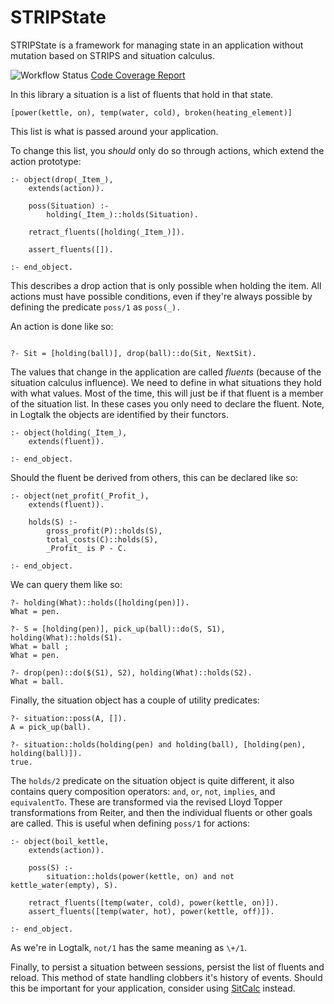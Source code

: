 # STRIPState


STRIPState is a framework for managing state in an application without
mutation based on STRIPS and situation calculus.

![Workflow Status](https://github.com/PaulBrownMagic/STRIPState/workflows/Workflow/badge.svg)
[Code Coverage Report](https://paulbrownmagic.github.io/STRIPState/coverage_report.html)

In this library a situation is a list of fluents that hold in that state.

```logtalk
[power(kettle, on), temp(water, cold), broken(heating_element)]
```

This list is what is passed around your application.

To change this list, you *should* only do so through actions, which
extend the action prototype:

```logtalk
:- object(drop(_Item_),
    extends(action)).

    poss(Situation) :-
        holding(_Item_)::holds(Situation).

    retract_fluents([holding(_Item_)]).

    assert_fluents([]).

:- end_object.
```

This describes a drop action that is only possible when holding the
item. All actions must have possible conditions, even if they're
always possible by defining the predicate `poss/1` as `poss(_).`

An action is done like so:

```logtalk

?- Sit = [holding(ball)], drop(ball)::do(Sit, NextSit).
```

The values that change in the application are called *fluents* (because
of the situation calculus influence). We need to define in what situations they
hold with what values. Most of the time, this will just be if that
fluent is a member of the situation list. In these cases you only need
to declare the fluent. Note, in Logtalk the objects are identified by
their functors.

```logtalk
:- object(holding(_Item_),
    extends(fluent)).

:- end_object.
```

Should the fluent be derived from others, this can be declared like so:

```logtalk
:- object(net_profit(_Profit_),
    extends(fluent)).

    holds(S) :-
        gross_profit(P)::holds(S),
        total_costs(C)::holds(S),
        _Profit_ is P - C.

:- end_object.
```

We can query them like so:

```logtalk
?- holding(What)::holds([holding(pen)]).
What = pen.

?- S = [holding(pen)], pick_up(ball)::do(S, S1), holding(What)::holds(S1).
What = ball ;
What = pen.

?- drop(pen)::do($(S1), S2), holding(What)::holds(S2).
What = ball.
```

Finally, the situation object has a couple of utility predicates:

```logtalk
?- situation::poss(A, []).
A = pick_up(ball).

?- situation::holds(holding(pen) and holding(ball), [holding(pen), holding(ball)]).
true.
```

The `holds/2` predicate on the situation object is quite different, it
also contains query composition operators: `and`, `or`, `not`,
`implies`, and `equivalentTo`. These are transformed via the revised
Lloyd Topper transformations from Reiter, and then the individual
fluents or other goals are called. This is useful when defining `poss/1`
for actions:

```logtalk
:- object(boil_kettle,
    extends(action)).

    poss(S) :-
        situation::holds(power(kettle, on) and not kettle_water(empty), S).

	retract_fluents([temp(water, cold), power(kettle, on)]).
	assert_fluents([temp(water, hot), power(kettle, off)]).

:- end_object.
```

As we're in Logtalk, `not/1` has the same meaning as `\+/1`.

Finally, to persist a situation between sessions, persist the list of
fluents and reload. This method of state handling clobbers it's history
of events. Should this be important for your application, consider using
[SitCalc](https://github.com/PaulBrownMagic/SitCalc) instead.
